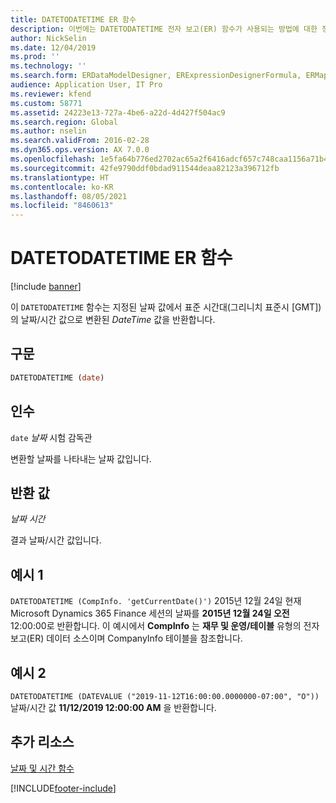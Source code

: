 ```yaml
---
title: DATETODATETIME ER 함수
description: 이번에는 DATETODATETIME 전자 보고(ER) 함수가 사용되는 방법에 대한 정보를 제공합니다.
author: NickSelin
ms.date: 12/04/2019
ms.prod: ''
ms.technology: ''
ms.search.form: ERDataModelDesigner, ERExpressionDesignerFormula, ERMappedFormatDesigner, ERModelMappingDesigner
audience: Application User, IT Pro
ms.reviewer: kfend
ms.custom: 58771
ms.assetid: 24223e13-727a-4be6-a22d-4d427f504ac9
ms.search.region: Global
ms.author: nselin
ms.search.validFrom: 2016-02-28
ms.dyn365.ops.version: AX 7.0.0
ms.openlocfilehash: 1e5fa64b776ed2702ac65a2f6416adcf657c748caa1156a71b4c3e99ee188880
ms.sourcegitcommit: 42fe9790ddf0bdad911544deaa82123a396712fb
ms.translationtype: HT
ms.contentlocale: ko-KR
ms.lasthandoff: 08/05/2021
ms.locfileid: "8460613"
---
```

# <a name="datetodatetime-er-function"></a>DATETODATETIME ER 함수

[!include [banner](../includes/banner.md)]

이 `DATETODATETIME` 함수는 지정된 날짜 값에서 표준 시간대(그리니치 표준시 \[GMT\])의 날짜/시간 값으로 변환된 *DateTime* 값을 반환합니다.

## <a name="syntax"></a>구문

```vb
DATETODATETIME (date)
```

## <a name="arguments"></a>인수

`date` *날짜* 시험 감독관

변환할 날짜를 나타내는 날짜 값입니다.

## <a name="return-values"></a>반환 값

*날짜 시간*

결과 날짜/시간 값입니다.

## <a name="example-1"></a>예시 1

`DATETODATETIME (CompInfo. 'getCurrentDate()')` 2015년 12월 24일 현재 Microsoft Dynamics 365 Finance 세션의 날짜를 **2015년 12월 24일 오전** 12:00:00로 반환합니다. 이 예시에서 **CompInfo** 는 **재무 및 운영/테이블** 유형의 전자 보고(ER) 데이터 소스이며 CompanyInfo 테이블을 참조합니다.

## <a name="example-2"></a>예시 2

`DATETODATETIME (DATEVALUE ("2019-11-12T16:00:00.0000000-07:00", "O"))` 날짜/시간 값 **11/12/2019 12:00:00 AM** 을 반환합니다.

## <a name="additional-resources"></a>추가 리소스

[날짜 및 시간 함수](er-functions-category-datetime.md)


[!INCLUDE[footer-include](../../../includes/footer-banner.md)]